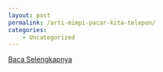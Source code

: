 ```yaml
---
layout: post
permalink: /arti-mimpi-pacar-kita-telepon/
categories:
    - Uncategorized
---
```


[Baca Selengkapnya](/04)